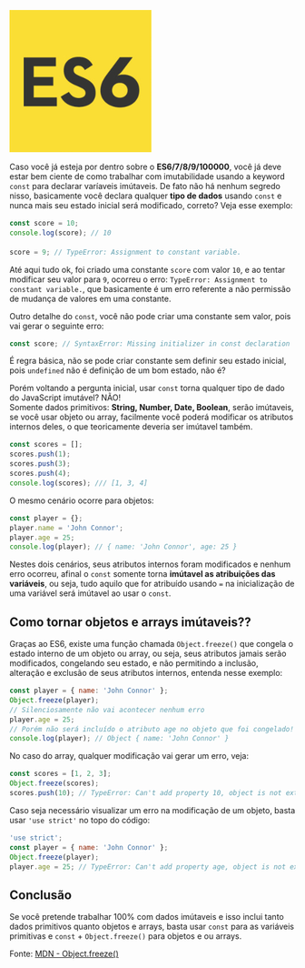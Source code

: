 ![Imutabilidade no ES6](/images/es6-logo.jpg "Imutabilidade no ES6")

Caso você já esteja por dentro sobre o **ES6/7/8/9/100000**, você já deve estar bem ciente de como trabalhar com imutabilidade usando a keyword `const` para declarar varíaveis imútaveis. De fato não há nenhum segredo nisso, basicamente você declara qualquer **tipo de dados** usando `const` e nunca mais seu estado inicial será modificado, correto? Veja esse exemplo:

``` javascript
const score = 10;
console.log(score); // 10

score = 9; // TypeError: Assignment to constant variable.
```

Até aqui tudo ok, foi criado uma constante `score` com valor `10`, e ao tentar modificar seu valor para `9`, ocorreu o erro: `TypeError: Assignment to constant variable.`, que basicamente é um erro referente a não permissão de mudança de valores em uma constante.

Outro detalhe do `const`, você não pode criar uma constante sem valor, pois vai gerar o seguinte erro:

``` javascript
const score; // SyntaxError: Missing initializer in const declaration
```

É regra básica, não se pode criar constante sem definir seu estado inicial, pois `undefined` não é definição de um bom estado, não é?

Porém voltando a pergunta inicial, usar `const` torna qualquer tipo de dado do JavaScript imutável? NÃO!  
Somente dados primitivos: **String, Number, Date, Boolean**, serão imútaveis, se você usar objeto ou array, facilmente você poderá modificar os atributos internos deles, o que teoricamente deveria ser imútavel também.

``` javascript
const scores = [];
scores.push(1);
scores.push(3);
scores.push(4);
console.log(scores); /// [1, 3, 4]
```

O mesmo cenário ocorre para objetos:

``` javascript
const player = {};
player.name = 'John Connor';
player.age = 25;
console.log(player); // { name: 'John Connor', age: 25 }
```

Nestes dois cenários, seus atributos internos foram modificados e nenhum erro ocorreu, afinal o `const` somente torna **imútavel as atribuições das variáveis**, ou seja, tudo aquilo que for atribuído usando `=` na inicialização de uma variável será imútavel ao usar o `const`. 

## Como tornar objetos e arrays imútaveis??

Graças ao ES6, existe uma função chamada `Object.freeze()` que congela o estado interno de um objeto ou array, ou seja, seus atributos jamais serão modificados, congelando seu estado, e não permitindo a inclusão, alteração e exclusão de seus atributos internos, entenda nesse exemplo:

``` javascript
const player = { name: 'John Connor' };
Object.freeze(player);
// Silenciosamente não vai acontecer nenhum erro
player.age = 25; 
// Porém não será incluído o atributo age no objeto que foi congelado!
console.log(player); // Object { name: 'John Connor' }
```

No caso do array, qualquer modificação vai gerar um erro, veja:

``` javascript
const scores = [1, 2, 3];
Object.freeze(scores);
scores.push(10); // TypeError: Can't add property 10, object is not extensible
```

Caso seja necessário visualizar um erro na modificação de um objeto, basta usar `'use strict'` no topo do código:

``` javascript
'use strict';
const player = { name: 'John Connor' };
Object.freeze(player);
player.age = 25; // TypeError: Can't add property age, object is not extensible
```

## Conclusão

Se você pretende trabalhar 100% com dados imútaveis e isso inclui tanto dados primitivos quanto objetos e arrays, basta usar `const` para as variáveis primitivas e `const` + `Object.freeze()` para objetos e ou arrays.

Fonte: [MDN - Object.freeze()](https://developer.mozilla.org/pt-BR/docs/Web/JavaScript/Reference/Global_Objects/Object/freeze)
